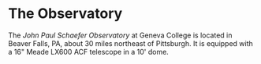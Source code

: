 # The Observatory

The *John Paul Schaefer Observatory* at Geneva College is located in Beaver Falls, PA, about 30 miles northeast of Pittsburgh. It is equipped with a 16" Meade LX600 ACF telescope in a 10' dome.